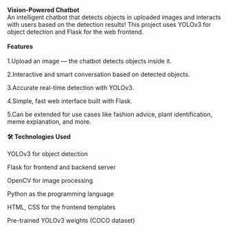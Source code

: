 **Vision-Powered Chatbot** <br>
An intelligent chatbot that detects objects in uploaded images and interacts with users based on the detection results!
This project uses YOLOv3 for object detection and Flask for the web frontend.
<br><br>
 **Features**<br><br>
1.Upload an image — the chatbot detects objects inside it.

2.Interactive and smart conversation based on detected objects.

3.Accurate real-time detection with YOLOv3.

4.Simple, fast web interface built with Flask.

5.Can be extended for use cases like fashion advice, plant identification, meme explanation, and more.
<br><br>
**🛠️ Technologies Used**<br><br>
YOLOv3 for object detection

Flask for frontend and backend server

OpenCV for image processing

Python as the programming language

HTML, CSS for the frontend templates

Pre-trained YOLOv3 weights (COCO dataset)
